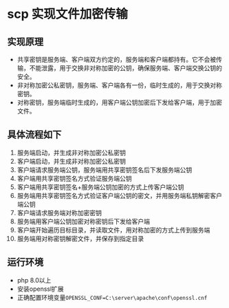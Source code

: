 # scp 实现文件加密传输

## 实现原理

- 共享密钥是服务端、客户端双方约定的，服务端和客户端都持有。它不会被传输，不能泄露，用于交换非对称加密的公钥，确保服务端、客户端交换公钥的安全。
- 非对称加密公私密钥，服务端、客户端各有一份，临时生成的，用于交换对称密钥。
- 对称密钥，服务端临时生成的，用客户端公钥加密后下发给客户端，用于加密文件。

## 具体流程如下

1. 服务端启动，并生成非对称加密公私密钥
2. 客户端启动，并生成非对称加密公私密钥
3. 客户端请求服务端公钥，服务端用共享密钥签名后下发服务端公钥
4. 客户端用共享密钥签名方式验证服务端公钥
5. 客户端用共享密钥签名+服务端公钥加密的方式上传客户端公钥
6. 服务端用共享密钥签名方式验证客户端公钥的密文，并用服务端私钥解密客户端公钥
7. 客户端请求服务端对称加密密钥
8. 服务端用客户端公钥加密对称密钥后下发给客户端
9. 客户端开始遍历目标目录，并读取文件，用对称加密的方式上传到服务端
10. 服务端用对称密钥解密文件，并保存到指定目录

## 运行环境

- php 8.0以上
- 安装openssl扩展
- 正确配置环境变量`OPENSSL_CONF=C:\server\apache\conf\openssl.cnf`